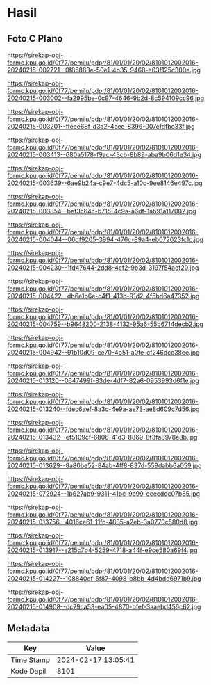 # Hasil

## Foto C Plano

https://sirekap-obj-formc.kpu.go.id/0f77/pemilu/pdpr/81/01/01/20/02/8101012002016-20240215-002721--0f85888e-50e1-4b35-9468-e03f125c300e.jpg

https://sirekap-obj-formc.kpu.go.id/0f77/pemilu/pdpr/81/01/01/20/02/8101012002016-20240215-003002--fa2995be-0c97-4646-9b2d-8c594109cc96.jpg

https://sirekap-obj-formc.kpu.go.id/0f77/pemilu/pdpr/81/01/01/20/02/8101012002016-20240215-003201--ffece68f-d3a2-4cee-8396-007cfdfbc33f.jpg

https://sirekap-obj-formc.kpu.go.id/0f77/pemilu/pdpr/81/01/01/20/02/8101012002016-20240215-003413--680a5178-f9ac-43cb-8b89-aba9b06d1e34.jpg

https://sirekap-obj-formc.kpu.go.id/0f77/pemilu/pdpr/81/01/01/20/02/8101012002016-20240215-003639--6ae9b24a-c9e7-4dc5-a10c-9ee8146e497c.jpg

https://sirekap-obj-formc.kpu.go.id/0f77/pemilu/pdpr/81/01/01/20/02/8101012002016-20240215-003854--bef3c64c-b715-4c9a-a6df-1ab91a117002.jpg

https://sirekap-obj-formc.kpu.go.id/0f77/pemilu/pdpr/81/01/01/20/02/8101012002016-20240215-004044--06df9205-3994-476c-89a4-eb072023fc1c.jpg

https://sirekap-obj-formc.kpu.go.id/0f77/pemilu/pdpr/81/01/01/20/02/8101012002016-20240215-004230--1fd47644-2dd8-4cf2-9b3d-3197f54aef20.jpg

https://sirekap-obj-formc.kpu.go.id/0f77/pemilu/pdpr/81/01/01/20/02/8101012002016-20240215-004422--db6e1b6e-c4f1-413b-91d2-4f5bd6a47352.jpg

https://sirekap-obj-formc.kpu.go.id/0f77/pemilu/pdpr/81/01/01/20/02/8101012002016-20240215-004759--b9648200-2138-4132-95a6-55b6714decb2.jpg

https://sirekap-obj-formc.kpu.go.id/0f77/pemilu/pdpr/81/01/01/20/02/8101012002016-20240215-004942--91b10d09-ce70-4b51-a0fe-cf246dcc38ee.jpg

https://sirekap-obj-formc.kpu.go.id/0f77/pemilu/pdpr/81/01/01/20/02/8101012002016-20240215-013120--0647499f-83de-4df7-82a6-0953993d6f1e.jpg

https://sirekap-obj-formc.kpu.go.id/0f77/pemilu/pdpr/81/01/01/20/02/8101012002016-20240215-013240--fdec6aef-8a3c-4e9a-ae73-ae8d609c7d56.jpg

https://sirekap-obj-formc.kpu.go.id/0f77/pemilu/pdpr/81/01/01/20/02/8101012002016-20240215-013432--ef5109cf-6806-41d3-8869-8f3fa8978e8b.jpg

https://sirekap-obj-formc.kpu.go.id/0f77/pemilu/pdpr/81/01/01/20/02/8101012002016-20240215-013629--8a80be52-84ab-4ff8-837d-559dabb6a059.jpg

https://sirekap-obj-formc.kpu.go.id/0f77/pemilu/pdpr/81/01/01/20/02/8101012002016-20240215-072924--1b627ab9-9311-41bc-9e99-eeecddc07b85.jpg

https://sirekap-obj-formc.kpu.go.id/0f77/pemilu/pdpr/81/01/01/20/02/8101012002016-20240215-013756--4016ce61-11fc-4885-a2eb-3a0770c580d8.jpg

https://sirekap-obj-formc.kpu.go.id/0f77/pemilu/pdpr/81/01/01/20/02/8101012002016-20240215-013917--e215c7b4-5259-4718-a44f-e9ce580a69f4.jpg

https://sirekap-obj-formc.kpu.go.id/0f77/pemilu/pdpr/81/01/01/20/02/8101012002016-20240215-014227--108840ef-5f87-4098-b8bb-4d4bdd6971b9.jpg

https://sirekap-obj-formc.kpu.go.id/0f77/pemilu/pdpr/81/01/01/20/02/8101012002016-20240215-014908--dc79ca53-ea05-4870-bfef-3aaebd456c62.jpg


## Metadata

| Key        | Value               |
| ---------- | ------------------- |
| Time Stamp | 2024-02-17 13:05:41 |
| Kode Dapil | 8101                |



